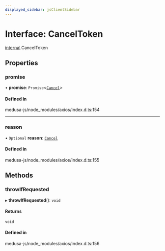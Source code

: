 ```yaml
---
displayed_sidebar: jsClientSidebar
---
```


# Interface: CancelToken

[internal](../modules/internal.md).CancelToken

## Properties

### promise

• **promise**: `Promise`<[`Cancel`](internal.Cancel.md)\>

#### Defined in

medusa-js/node_modules/axios/index.d.ts:154

___

### reason

• `Optional` **reason**: [`Cancel`](internal.Cancel.md)

#### Defined in

medusa-js/node_modules/axios/index.d.ts:155

## Methods

### throwIfRequested

▸ **throwIfRequested**(): `void`

#### Returns

`void`

#### Defined in

medusa-js/node_modules/axios/index.d.ts:156
